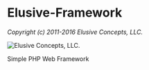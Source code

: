 Elusive-Framework
=================

_Copyright (c) 2011-2016 Elusive Concepts, LLC._

![Elusive Concepts, LLC.](https://elusive-concepts.com/images/ui/ec_logo.png "Elusive Concepts, LLC.")

Simple PHP Web Framework
